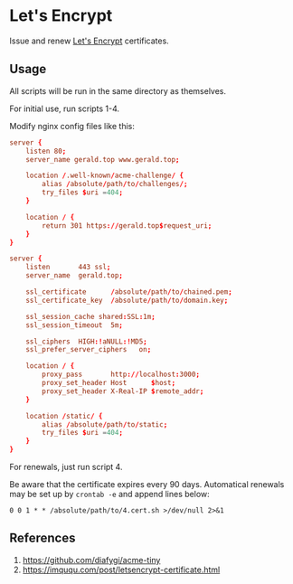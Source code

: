 Let's Encrypt
===

Issue and renew [Let's Encrypt](https://letsencrypt.org/) certificates.

Usage
---
All scripts will be run in the same directory as themselves.

For initial use, run scripts 1-4.

Modify nginx config files like this:

``` conf
server {
    listen 80;
    server_name gerald.top www.gerald.top;

    location /.well-known/acme-challenge/ {
        alias /absolute/path/to/challenges/;
        try_files $uri =404;
    }

    location / {
        return 301 https://gerald.top$request_uri;
    }
}

server {
    listen       443 ssl;
    server_name  gerald.top;

    ssl_certificate      /absolute/path/to/chained.pem;
    ssl_certificate_key  /absolute/path/to/domain.key;

    ssl_session_cache shared:SSL:1m;
    ssl_session_timeout  5m;

    ssl_ciphers  HIGH:!aNULL:!MD5;
    ssl_prefer_server_ciphers   on;

    location / {
        proxy_pass       http://localhost:3000;
        proxy_set_header Host      $host;
        proxy_set_header X-Real-IP $remote_addr;
    }

    location /static/ {
        alias /absolute/path/to/static;
        try_files $uri =404;
    }
}
```

For renewals, just run script 4.

Be aware that the certificate expires every 90 days. Automatical renewals
may be set up by `crontab -e` and append lines below:

```
0 0 1 * * /absolute/path/to/4.cert.sh >/dev/null 2>&1
```

References
---
1. https://github.com/diafygi/acme-tiny
1. https://imququ.com/post/letsencrypt-certificate.html
